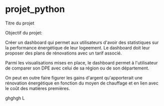 # projet_python
Titre du projet

Objectif du projet: 

Créer un dashboard qui permet aux utilisateurs d'avoir des statistiques sur la performance énergétique de leur logeement. Le dashboard doit leur proposer des plans de rénovations avec un tarif associé. 

Parmi les visualisations mises en place, le dashboard permet à l'utilisateur de comparer son DPE avec celui de sa région ou de son département. 

On peut en outre faire figurer les gains d'argent qu'apporterait une rénovation énergétique en fonction du moyen de chauffage et en lien avec le coût des matières premières.


ghghgh
L
